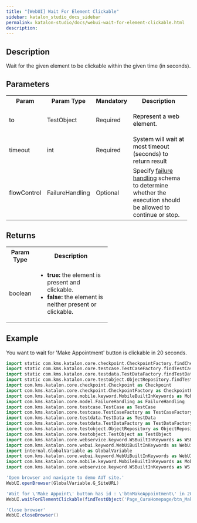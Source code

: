 ```yaml
---
title: "[WebUI] Wait For Element Clickable" 
sidebar: katalon_studio_docs_sidebar
permalink: katalon-studio/docs/webui-wait-for-element-clickable.html 
description: 
---
```

Description
-----------

Wait for the given element to be clickable within the given time (in seconds).

Parameters
----------

<table class="relative-table wrapped confluenceTable" style="width: 97.9511%;"><colgroup><col style="width: 7.40741%;"><col style="width: 9.74235%;"><col style="width: 7.56844%;"><col style="width: 75.2818%;"></colgroup><tbody><tr class="xtr-0"><th class="xtd-0-0 confluenceTh">Param</th><th class="xtd-0-1 confluenceTh" colspan="1">Param Type</th><th class="xtd-0-2 confluenceTh" colspan="1">Mandatory</th><th class="xtd-0-3 confluenceTh">Description</th></tr><tr class="xtr-1"><td class="xtd-1-0 confluenceTd"><span style="color: rgb(0,0,0);">to</span></td><td class="xtd-1-1 confluenceTd" colspan="1">TestObject</td><td class="xtd-1-2 confluenceTd" colspan="1">Required</td><td class="xtd-1-3 confluenceTd"><p><span style="color: rgb(0,0,0);">Represent a web element.</span></p></td></tr><tr class="xtr-2"><td class="xtd-2-0 confluenceTd" colspan="1">timeout</td><td class="xtd-2-1 confluenceTd" colspan="1">int</td><td class="xtd-2-2 confluenceTd" colspan="1">Required</td><td class="xtd-2-3 confluenceTd" colspan="1"><span style="color: rgb(0,0,0);">System will wait at most timeout (seconds) to return result</span></td></tr><tr class="xtr-3"><td class="xtd-3-0 confluenceTd"><span style="color: rgb(0,0,0);">flowControl</span></td><td class="xtd-3-1 confluenceTd" colspan="1">FailureHandling</td><td class="xtd-3-2 confluenceTd" colspan="1">Optional</td><td class="xtd-3-3 confluenceTd">Specify <a href="https://docs.katalon.com/x/qAAM" rel="nofollow">failure handling</a> schema to determine whether the execution should be allowed to continue or stop.</td></tr></tbody></table>

Returns
-------

<table class="relative-table wrapped confluenceTable" style="width: 54.9095%;"><colgroup><col style="width: 12.3%;"><col style="width: 87.7%;"></colgroup><tbody><tr class="xtr-0"><th class="xtd-0-0 confluenceTh" colspan="1">Param Type</th><th class="xtd-0-1 confluenceTh">Description</th></tr><tr class="xtr-1"><td class="xtd-1-0 confluenceTd" colspan="1">boolean</td><td class="xtd-1-1 confluenceTd"><ul><li><strong>true: </strong>the element is present and clickable.</li><li><strong>false: </strong>the element is neither present or clickable.</li></ul></td></tr></tbody></table>

Example
-------

You want to wait for 'Make Appointment' button is clickable in 20 seconds.

```groovy
import static com.kms.katalon.core.checkpoint.CheckpointFactory.findCheckpoint
import static com.kms.katalon.core.testcase.TestCaseFactory.findTestCase
import static com.kms.katalon.core.testdata.TestDataFactory.findTestData
import static com.kms.katalon.core.testobject.ObjectRepository.findTestObject
import com.kms.katalon.core.checkpoint.Checkpoint as Checkpoint
import com.kms.katalon.core.checkpoint.CheckpointFactory as CheckpointFactory
import com.kms.katalon.core.mobile.keyword.MobileBuiltInKeywords as MobileBuiltInKeywords
import com.kms.katalon.core.model.FailureHandling as FailureHandling
import com.kms.katalon.core.testcase.TestCase as TestCase
import com.kms.katalon.core.testcase.TestCaseFactory as TestCaseFactory
import com.kms.katalon.core.testdata.TestData as TestData
import com.kms.katalon.core.testdata.TestDataFactory as TestDataFactory
import com.kms.katalon.core.testobject.ObjectRepository as ObjectRepository
import com.kms.katalon.core.testobject.TestObject as TestObject
import com.kms.katalon.core.webservice.keyword.WSBuiltInKeywords as WSBuiltInKeywords
import com.kms.katalon.core.webui.keyword.WebUiBuiltInKeywords as WebUiBuiltInKeywords
import internal.GlobalVariable as GlobalVariable
import com.kms.katalon.core.webui.keyword.WebUiBuiltInKeywords as WebUI
import com.kms.katalon.core.mobile.keyword.MobileBuiltInKeywords as Mobile
import com.kms.katalon.core.webservice.keyword.WSBuiltInKeywords as WS

'Open browser and navigate to demo AUT site.'
WebUI.openBrowser(GlobalVariable.G_SiteURL)

'Wait for \'Make Appoint\' button has id : \'btnMakeAppointment\' in 20 seconds'
WebUI.waitForElementClickable(findTestObject('Page_CuraHomepage/btn_MakeAppointment'), 20)

'Close browser'
WebUI.closeBrowser()
```